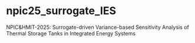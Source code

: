 # npic25_surrogate_IES
NPIC&amp;HMIT-2025: Surrogate-driven Variance-based Sensitivity Analysis of Thermal Storage Tanks in Integrated Energy Systems
